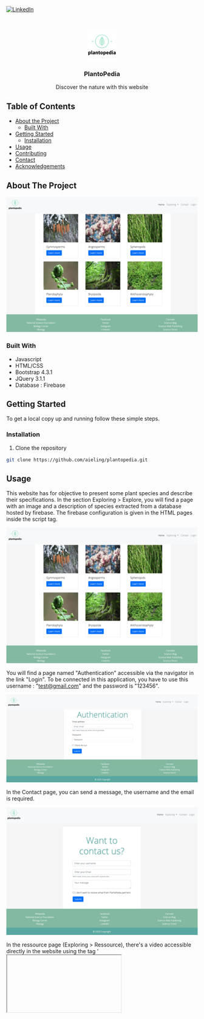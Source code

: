 
[![LinkedIn][linkedin-shield]][linkedin-url]



<!-- PROJECT LOGO -->
<br />
<p align="center">
  <a href="https://github.com/aieling/plantopedia">
    <img src="images/logo.png" alt="Logo" width="80" height="80">
  </a>

  <h3 align="center">PlantoPedia</h3>

  <p align="center">
    Discover the nature with this website
    <br />
  </p>
</p>



<!-- TABLE OF CONTENTS -->
## Table of Contents

* [About the Project](#about-the-project)
  * [Built With](#built-with)
* [Getting Started](#getting-started)
  * [Installation](#installation)
* [Usage](#usage)
* [Contributing](#contributing)
* [Contact](#contact)
* [Acknowledgements](#acknowledgements)



<!-- ABOUT THE PROJECT -->
## About The Project

[![Product Name Screen Shot][product-screenshot]](images/screenshot.jpg)


### Built With

* []() Javascript
* []() HTML/CSS
* []() Bootstrap 4.3.1
* []() JQuery 3.1.1
* []() Database : Firebase 



<!-- GETTING STARTED -->
## Getting Started

To get a local copy up and running follow these simple steps.

### Installation
 
1. Clone the repository
```sh
git clone https://github.com/aieling/plantopedia.git
```




<!-- USAGE EXAMPLES -->
## Usage
This website has for objective to present some plant species and describe their specifications. 
In the section Exploring > Explore, you will find a page with an image and a description of species extracted from a database hosted by firebase. 
The firebase configuration is given in the HTML pages inside the script tag.

[![Product Name Screen Shot][product-screenshot]](images/screenshot.jpg)

You will find a page named "Authentication" accessible via the navigator in the link "Login". 
To be connected in this application, you have to use this username : "test@gmail.com" and the password is "123456".

[![Login Name Screen Shot][login-screenshot]](images/login.jpg)

In the Contact page, you can send a message, the username and the email is required.

[![Contact Name Screen Shot][contact-screenshot]](images/contact.jpg)

In the ressource page (Exploring > Ressource), there's a video accessible directly in the website using the tag '<iframe>', there's also two types of table, one using bootstrap, and the other one using a personalized CSS and using a javascript form of collections.
[![Ressource Name Screen Shot][ressource-screenshot]](images/ressource.jpg)

In the home page, there's a carrousel developed with Bootstrap, which displayed 3 images that can help the user to navigate in the website. 
[![Index Name Screen Shot][index-screenshot]](images/index.jpg)


<!-- CONTRIBUTING -->
## Contributing

Contributions are what make the open source community such an amazing place to be learn, inspire, and create. Any contributions you make are **greatly appreciated**.

1. Fork the Project
2. Create your Feature Branch (`git checkout -b feature/AmazingFeature`)
3. Commit your Changes (`git commit -m 'Add some AmazingFeature'`)
4. Push to the Branch (`git push origin feature/AmazingFeature`)
5. Open a Pull Request


<!-- CONTACT -->
## Contact

Your Name - [LinkedIn](https://www.linkedin.com/in/helenekev/) - Helene KEV

Project Link: [https://github.com/aieling/plantopedia](https://github.com/aieling/plantopedia)



<!-- ACKNOWLEDGEMENTS -->
## Acknowledgements

* [Pexels](https://www.pexels.com/search/template/)
* [PNAS](www.pnas.org)


<!-- MARKDOWN LINKS & IMAGES -->

[linkedin-shield]: https://img.shields.io/badge/-LinkedIn-black.svg?style=flat-square&logo=linkedin&colorB=555
[linkedin-url]: https://linkedin.com/in/helenekev
[product-screenshot]: images/screenshot.jpg
[contact-screenshot]: images/contact.jpg
[login-screenshot]: images/login.jpg
[resource-screenshot]: images/resource.jpg
[index-screenshot]: images/index.jpg